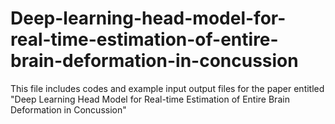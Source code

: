 # Deep-learning-head-model-for-real-time-estimation-of-entire-brain-deformation-in-concussion
This file includes codes and example input output files for the paper entitled "Deep Learning Head Model for Real-time Estimation of Entire Brain Deformation in Concussion"
